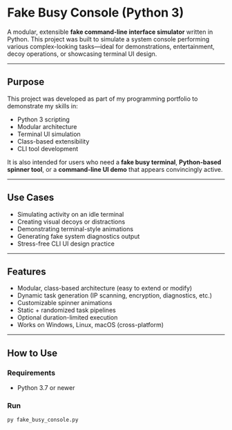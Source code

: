 # Fake Busy Console (Python 3)

A modular, extensible **fake command-line interface simulator** written in Python. This project was built to simulate a system console performing various complex-looking tasks—ideal for demonstrations, entertainment, decoy operations, or showcasing terminal UI design.

---

## Purpose

This project was developed as part of my programming portfolio to demonstrate my skills in:

- Python 3 scripting
- Modular architecture
- Terminal UI simulation
- Class-based extensibility
- CLI tool development

It is also intended for users who need a **fake busy terminal**, **Python-based spinner tool**, or a **command-line UI demo** that appears convincingly active.

---

## Use Cases

- Simulating activity on an idle terminal
- Creating visual decoys or distractions
- Demonstrating terminal-style animations
- Generating fake system diagnostics output
- Stress-free CLI UI design practice

---

## Features

- Modular, class-based architecture (easy to extend or modify)
- Dynamic task generation (IP scanning, encryption, diagnostics, etc.)
- Customizable spinner animations
- Static + randomized task pipelines
- Optional duration-limited execution
- Works on Windows, Linux, macOS (cross-platform)

---

## How to Use

### Requirements
- Python 3.7 or newer

### Run
```bash
py fake_busy_console.py
